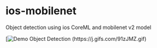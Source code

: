 # ios-mobilenet
Object detection using ios CoreML and mobilenet v2 model


[![Demo Object Detection (https://j.gifs.com/91zJMZ.gif) ](https://youtu.be/qcTe1rtkD24)


